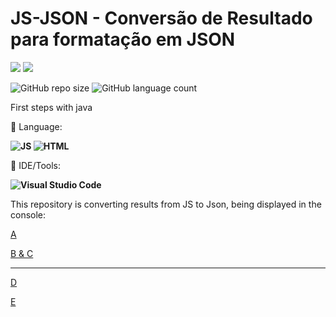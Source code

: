 # JS-JSON - Conversão de Resultado para formatação em JSON
<p align="left">

  <a href="https://www.linkedin.com/in/vitor-dietrich-69a3a8194/" alt="Linkedin">
  <img src="https://img.shields.io/badge/-Linkedin-0e76a8?style=flat-square&logo=Linkedin&logoColor=white&link=" /></a>
  
  <a href="https://www.instagram.com/vitor_dietrich/" alt="Instagram">
  <img src="https://img.shields.io/badge/-Instagram-DF0174?style=flat-square&labelColor=DF0174&logo=instagram&logoColor=white&link=LINK-DO-SEU-INSTAGRAM"/></a>
</p>  

![GitHub repo size](https://img.shields.io/github/repo-size/VitorDietrich-Coder/Exercicio-JAVA-1?style=for-the-badge)
![GitHub language count](https://img.shields.io/github/languages/count/VitorDietrich-Coder/Exercicio-JAVA-1?style=for-the-badge)

First steps with java

<p align="left">
  🦄 Language: <strong> 
  
  ![JS](https://img.shields.io/badge/JavaScript-323330?style=for-the-badge&logo=javascript&logoColor=F7DF1E) 
  ![HTML](https://img.shields.io/badge/HTML5-E34F26?style=for-the-badge&logo=html5&logoColor=white)
  </strong>
</p>

<p align="left">
  💼 IDE/Tools: <strong>
  
  ![Visual Studio Code](https://img.shields.io/badge/Visual_Studio_Code-0078D4?style=for-the-badge&logo=visual%20studio%20code&logoColor=white)
  
  </strong>
</p>

This repository is converting results from JS to Json, being displayed in the console:

[A](https://github.com/VitorDietrich-Coder/JS-JSON/tree/main/A)

[B & C](https://github.com/VitorDietrich-Coder/JS-JSON/tree/main/B%20e%20C)

<hr>

[D](https://github.com/VitorDietrich-Coder/JS-JSON/tree/main/D)

[E](https://github.com/VitorDietrich-Coder/Exercicio-JAVA-1/blob/main/Exercicio4.java)
